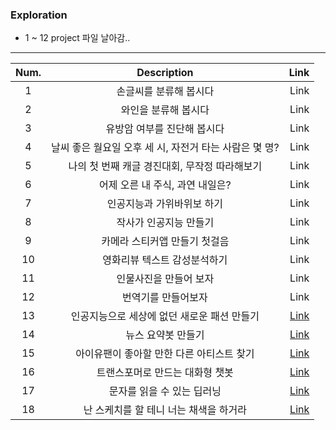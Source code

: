 


### Exploration
* 1 ~ 12 project 파일 날아감..
-----

| Num. | Description                                      | Link        |
| :---------:  |:-------------------:                         |  -------------------: |
| 1            |  손글씨를 분류해 봅시다 |  Link
| 2            | 와인을 분류해 봅시다 |   Link
| 3               | 유방암 여부를 진단해 봅시다  | Link
| 4               | 날씨 좋은 월요일 오후 세 시, 자전거 타는 사람은 몇 명?  |Link
| 5               |  나의 첫 번째 캐글 경진대회, 무작정 따라해보기  |Link
| 6               | 어제 오른 내 주식, 과연 내일은?  | Link
| 7               |  인공지능과 가위바위보 하기  | Link
| 8               | 작사가 인공지능 만들기  |Link
| 9               | 카메라 스티커앱 만들기 첫걸음  | Link
| 10              |  영화리뷰 텍스트 감성분석하기  |Link
| 11              |인물사진을 만들어 보자  |Link
| 12              |번역기를 만들어보자  |Link
| 13              | 인공지능으로 세상에 없던 새로운 패션 만들기 |[Link](https://github.com/SSEONAH/Aiffel-Project/blob/96d5ce54f80ff80d10f617225990480ac5476c63/EX_11_.ipynb)       |
| 14              | 뉴스 요약봇 만들기 |[Link](https://github.com/SSEONAH/Aiffel-Project/blob/96d5ce54f80ff80d10f617225990480ac5476c63/EX_12_.ipynb)       |
| 15              |  아이유팬이 좋아할 만한 다른 아티스트 찾기|[Link](https://github.com/SSEONAH/Aiffel-Project/blob/96d5ce54f80ff80d10f617225990480ac5476c63/EX_13_.ipynb)       |
|16               | 트랜스포머로 만드는 대화형 챗봇 |[Link](https://github.com/SSEONAH/Aiffel-Project/blob/96d5ce54f80ff80d10f617225990480ac5476c63/EX_14_.ipynb)       |
|17               | 문자를 읽을 수 있는 딥러닝 |[Link](https://github.com/SSEONAH/Aiffel-Project/blob/96d5ce54f80ff80d10f617225990480ac5476c63/EX_15_.ipynb)       |
|18               | 난 스케치를 할 테니 너는 채색을 하거라|[Link](https://github.com/SSEONAH/Aiffel-Project/blob/96d5ce54f80ff80d10f617225990480ac5476c63/EX_16%20(1).ipynb)       |
